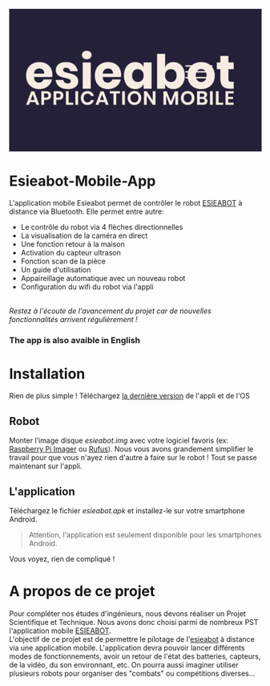 ![Esieabot](https://github.com/PST-Esieabot/Esieabot-Mobile-App/blob/main/Img/esieabot_application_mobile.png)

# Esieabot-Mobile-App
L'application mobile Esieabot permet de contrôler le robot [ESIEABOT](https://esieabot.esiea.fr/) à distance via Bluetooth.
Elle permet entre autre:
- Le contrôle du robot via 4 flèches directionnelles
- La visualisation de la caméra en direct
- Une fonction retour à la maison
- Activation du capteur ultrason
- Fonction scan de la pièce
- Un guide d'utilisation
- Appaireillage automatique avec un nouveau robot
- Configuration du wifi du robot via l'appli

<br/>*Restez à l'écoute de l'avancement du projet car de nouvelles fonctionnalités arrivent régulièrement !*

### The app is also avaible in English

# Installation
Rien de plus simple ! Téléchargez [la dernière version](https://github.com/PST-Esieabot/Esieabot-Mobile-App/releases/tag/v1.3) de l'appli et de l'OS

## Robot
Monter l'image disque *esieabot.img* avec votre logiciel favoris (ex: [Raspberry Pi Imager](https://www.raspberrypi.com/software/) ou [Rufus](https://rufus.ie/fr/)).
Nous vous avons grandement simplifier le travail pour que vous n'ayez rien d'autre à faire sur le robot ! Tout se passe maintenant sur l'appli.

## L'application
Téléchargez le fichier *esieabot.apk* et installez-le sur votre smartphone Android.
>Attention, l'application est seulement disponible pour les smartphones Android.

Vous voyez, rien de compliqué !

# A propos de ce projet
Pour compléter nos études d'ingénieurs, nous devons réaliser un Projet Scientifique et Technique. Nous avons donc choisi parmi de nombreux PST l'application mobile [ESIEABOT](https://esieabot.esiea.fr/).
<br/>L'objectif de ce projet est de permettre le pilotage de l'[esieabot](https://esieabot.esiea.fr/) à distance via une application mobile. L'application devra pouvoir lancer différents modes de fonctionnements, avoir un retour de l'état des batteries, capteurs, de la vidéo, du son environnant, etc. On pourra aussi imaginer utiliser plusieurs robots pour organiser des "combats" ou compétitions diverses...
